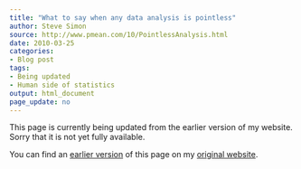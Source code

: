 ```yaml
---
title: "What to say when any data analysis is pointless"
author: Steve Simon
source: http://www.pmean.com/10/PointlessAnalysis.html
date: 2010-03-25
categories:
- Blog post
tags:
- Being updated
- Human side of statistics
output: html_document
page_update: no
---
```


This page is currently being updated from the earlier version of my website. Sorry that it is not yet fully available.

<!---More--->

You can find an [earlier version][sim1] of this page on my [original website][sim2].

[sim1]: http://www.pmean.com/10/PointlessAnalysis.html
[sim2]: http://www.pmean.com/original_site.html
